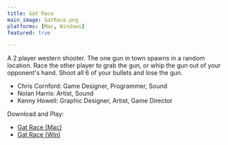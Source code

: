 ```yaml
---
title: Gat Race
main_image: GatRace.png
platforms: [Mac, Windows]
featured: true

---
```

A 2 player western shooter. The one gun in town spawns in a random location. Race the other player to grab the gun, or whip the gun out of your opponent's hand. Shoot all 6 of your bullets and lose the gun.

* Chris Cornford: Game Designer, Programmer, Sound
* Nolan Harris: Artist, Sound
* Kenny Howell: Graphic Designer, Artist, Game Director

Download and Play:
* [Gat Race (Mac)](https://fitchburgstate.github.io/game/assets/games/GatRace/GatRace_Mac.zip)
* [Gat Race (Win)](https://fitchburgstate.github.io/game/assets/games/GatRace/GatRace_Win.zip)